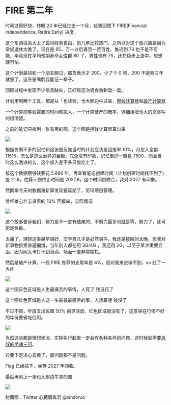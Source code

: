 # FIRE 第二年

时间过得好快，转眼 23 年已经过去一个月，赶紧回顾下 FIRE(Financial Independence, Retire Early) 进度。

这个东西往高大上了说叫财务自由，前几年比较热门。之所以对这个感兴趣是因为常规退休太晚了，现在是 65，万一以后再苦一苦百姓，推迟到 70 也不是不可能，毕竟现在平均预期寿命女性都 80 了，男性也有 75，还在稳步上涨中，想想就可怕。

这个计划最初和一个朋友聊过，那货表示才 200，少了个 0 吧，200 不是两三年就够了，这丑恶嘴脸我能记一辈子。

回顾过程中发现不少信息缺失，正好趁这次机会重新盘一盘。

计划用到两个工具，都是从「也谈钱」也大那边牛过来，[攒钱计算器](https://mp.weixin.qq.com/s/T7d_F4xb71gApjssqeWjcQ)和[破产计算器](https://mp.weixin.qq.com/s/gN7O30L_uezAMCFjlVDAAw)

一个计算攒够钱需要的时间和投入，一个计算破产的概率，详细用法也大的文章写的很清楚。

之前的笔记只找到一张有用的图，这个图是攒钱计算器算出来

![](https://files.mdnice.com/user/18103/b8bf12eb-287b-4397-b6e3-5db22bff5672.png)

根据仅剩不多的记忆和这张图反推当时的计划应该是回报率 10%，月投入金额 11515，怎么是这么诡异的金额，完全没有印象，记忆里的一直是 7500，而且当时这么激进的么，这个投入差不多只能吃土了。

按这个数据攒够钱要花 5.886 年，再查看笔记创建时间（计划创建时间找不到了）是 21.9，估算计划终止时间是 2027.8，这个时间倒吻合，我对 2027 有印象。

然鹅拿今天的数据重新算发现要延期了，尼玛项目管理。

曾经雄心壮志设置的 10% 回报率，实际情况

![](https://files.mdnice.com/user/18103/e478af0c-b49f-496f-9827-fc833071679e.png)

这个故事告诉我们，努力是不一定有结果的，不努力最多也就是零，努力了，还可能是负数。

太痛了，理财这事越早越好，交学费几乎是必然事件。我还是接触的太晚，但我对新事物接受普遍偏慢，当年别人都在用 3G/4G ，我还用 2G，以至于某次重要会面，因为网太卡打不到滴滴，场面一度非常尴尬。

然后是破产计算，一般 FIRE 推荐的支取率是 4%，但对我来说做不到，so 红了一大片

![](https://files.mdnice.com/user/18103/ee905c17-de5a-4105-9d31-e4d9fdf7d49b.png)

这个图灰色区域是人生最痛苦的事情，人死了 钱没花了

这个图红色区域是人这一生最最最痛苦的事，人活着呢 钱没了

不过不慌，年度支出设置 50% 的灵活度，红色区域就没有了，这意味在行情不好的年份要省吃俭用。

![](https://files.mdnice.com/user/18103/075d1412-bb9d-447b-8dad-da5830b08e6d.png)

当然这些都是理想状况，实际执行起来一定会有各种各样的问题，这时候就需要[风叔的灵魂三问](https://mp.weixin.qq.com/s/VlOAixs3ixCvhNvF_EYn3g)。

只要下定决心去做了，那问题都不是问题。

Flag 已经插下，坐等 2027 年回收。

最后再附上一张也大那边牛来的图

![](https://files.mdnice.com/user/18103/0a7d5373-0fd0-4308-bca5-c16fdaeb4e18.png)

封面图：Twitter 心臓弱眞君 @xinzoruo